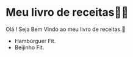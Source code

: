 # Meu livro de receitas:woman_cook:



Olá ! Seja Bem Vindo ao meu livro de receitas.:wave:
- Hambúrguer Fit.
- Beijinho Fit.


